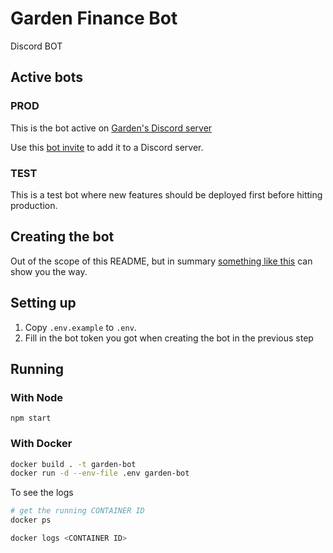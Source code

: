 # Garden Finance Bot

Discord BOT

## Active bots

### PROD

This is the bot active on [Garden's Discord server](https://discord.com/invite/Fp4ZmZZrFu)

Use this [bot invite](https://discord.com/api/oauth2/authorize?client_id=913903801033981952&permissions=2147560448&scope=bot) to add it to a Discord server.

### TEST
This is a test bot where new features should be deployed first before hitting production.


## Creating the bot

Out of the scope of this README, but in summary [something like this](https://www.writebots.com/discord-bot-token/) can show you the way.

## Setting up

1. Copy `.env.example` to `.env`.
2. Fill in the bot token you got when creating the bot in the previous step

## Running

### With Node

`npm start`

### With Docker

```bash
docker build . -t garden-bot
docker run -d --env-file .env garden-bot
```

To see the logs

```bash
# get the running CONTAINER ID
docker ps

docker logs <CONTAINER ID>
```

